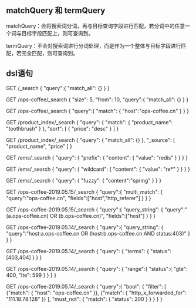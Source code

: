 ## matchQuery 和 termQuery
matchQuery：会将搜索词分词，再与目标查询字段进行匹配，若分词中的任意一个词与目标字段匹配上，则可查询到。

termQuery：不会对搜索词进行分词处理，而是作为一个整体与目标字段进行匹配，若完全匹配，则可查询到。

## dsl语句

GET /_search
{
  "query":{
    "match_all": {}
  }
}


GET /ops-coffee/_search
{
  "size": 5,
  "from": 10,
  "query":{
    "match_all": {}
  }
}


GET /ops-coffee/_search
{
  "query":{
    "match": {
      "host":"ops-coffee.cn"
    }
  }
}

GET /product_index/_search
{
  "query": {
    "match": {
      "product_name": "toothbrush"
    }
  },
  "sort": [
    {
      "price": "desc"
    }
  ]
}

GET /product_index/_search
{
  "query": {
    "match_all": {}
  },
  "_source": [
    "product_name",
    "price"
  ]
}

GET /ems/_search
{
  "query": {
    "prefix": {
      "content": {
        "value": "redis"
      }
    }
  }
}

GET /ems/_search
{
  "query": {
    "wildcard": {
      "content": {
        "value": "re*"
      }
    }
  }
}

GET /ems/_search
{
  "query": {
    "fuzzy": {
      "content":"spring"
    }
  }
}





GET /ops-coffee-2019.05.15/_search
{
  "query":{
    "multi_match": {
      "query":"ops-coffee.cn",
      "fields":["host","http_referer"]
    }
  }
}

GET /ops-coffee-2019.05.15/_search
{
  "query":{
    "query_string": {
      "query":"(a.ops-coffee.cn) OR (b.ops-coffee.cn)",
      "fields":["host"]
    }
  }
}

GET /ops-coffee-2019.05.14/_search
{
  "query":{
    "query_string": {
      "query":"host:a.ops-coffee.cn OR (host:b.ops-coffee.cn AND status:403)"
    }
  }
}

GET /ops-coffee-2019.05.14/_search
{
  "query": {
    "terms": {
      "status":[403,404]
    }
  }
}


GET /ops-coffee-2019.05.14/_search
{
  "query": {
    "range":{
      "status":{
        "gte": 400,
        "lte": 599
      }
    }
  }
}


GET /ops-coffee-2019.05.14/_search
{
 "query":{
    "bool": {
      "filter": [
        {"match": {
          "host": "ops-coffee.cn"
        }},
        {"match": {
          "http_x_forwarded_for": "111.18.78.128"
        }}
      ],
      "must_not": {
        "match": {
          "status": 200
        }
      }
    }
  }
}










